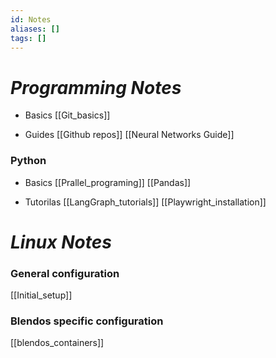 ```yaml
---
id: Notes
aliases: []
tags: []
---
```


# _Programming Notes_

-  Basics
[[Git_basics]]

-  Guides
[[Github repos]]
[[Neural Networks Guide]]


### Python
-  Basics
[[Prallel_programing]]
[[Pandas]]

- Tutorilas
[[LangGraph_tutorials]]
[[Playwright_installation]]




# _Linux Notes_

### General configuration
[[Initial_setup]]

### Blendos specific configuration
[[blendos_containers]]

